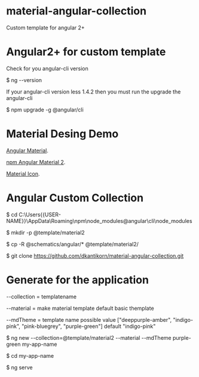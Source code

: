 # material-angular-collection
Custom template for angular 2+
# Angular2+ for custom template
Check for you angular-cli version

$ ng --version

If your angular-cli version less 1.4.2 then you must run the upgrade the angular-cli

$ npm upgrade -g @angular/cli

# Material Desing Demo
[Angular Material](https://material.angular.io/).

[npm Angular Material 2](https://www.npmjs.com/package/angular2-materialize).

[Material Icon](https://google.github.io/material-design-icons/).

# Angular Custom Collection
$ cd C:\Users\{{USER-NAME}}\AppData\Roaming\npm\node_modules\@angular\cli\node_modules

$ mkdir -p @template/material2

$ cp -R \@schematics/angular/* \@template/material2/

$ git clone https://github.com/dkantikorn/material-angular-collection.git

# Generate for the application

--collection = templatename

--material = make material template default basic themplate

--mdTheme = template name possible value  ["deeppurple-amber", "indigo-pink", "pink-bluegrey", "purple-green"] default "indigo-pink"

$ ng new --collection=@template/material2 --material --mdTheme purple-green my-app-name

$ cd my-app-name

$ ng serve
